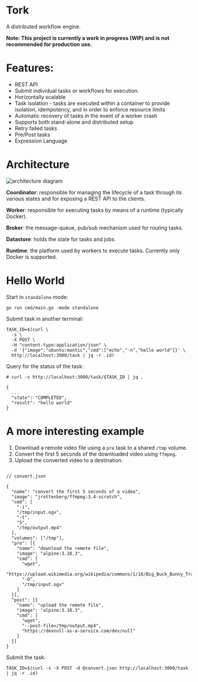 # Tork

A distributed workflow engine.

**Note: This project is currently a work in progress (WIP) and is not recommended for production use.**

# Features:

- REST API
- Submit individual tasks or workflows for execution.
- Horizontally scalable
- Task isolation - tasks are executed within a container to provide isolation, idempotency, and in order to enforce resource limits
- Automatic recovery of tasks in the event of a worker crash
- Supports both stand-alone and distributed setup
- Retry failed tasks
- Pre/Post tasks
- Expression Language

# Architecture

![architecture diagram](arch.png)

**Coordinator**: responsible for managing the lifecycle of a task through its various states and for exposing a REST API to the clients.

**Worker**: responsible for executing tasks by means of a runtime (typically Docker).

**Broker**: the message-queue, pub/sub mechanism used for routing tasks.

**Datastore**: holds the state for tasks and jobs.

**Runtime**: the platform used by workers to execute tasks. Currently only Docker is supported.

# Hello World

Start in `standalone` mode:

```
go run cmd/main.go -mode standalone
```

Submit task in another terminal:

```
TASK_ID=$(curl \
  -s \
  -X POST \
  -H "content-type:application/json" \
  -d '{"image":"ubuntu:mantic","cmd":["echo","-n","hello world"]}' \
  http://localhost:3000/task | jq -r .id)
```

Query for the status of the task:

```
# curl -s http://localhost:3000/task/$TASK_ID | jq .

{
  ...
  "state": "COMPLETED",
  "result": "hello world"
}
```

# A more interesting example

1. Download a remote video file using a `pre` task to a shared `/tmp` volume.
2. Convert the first 5 seconds of the downloaded video using `ffmpeg`.
3. Upload the converted video to a destination.

```

// convert.json

{
  "name": "convert the first 5 seconds of a video",
  "image": "jrottenberg/ffmpeg:3.4-scratch",
  "cmd": [
    "-i",
    "/tmp/input.ogv",
    "-t",
    "5",
    "/tmp/output.mp4"
  ],
  "volumes": ["/tmp"],
  "pre": [{
    "name": "download the remote file",
    "image": "alpine:3.18.3",
    "cmd": [
      "wget",
      "https://upload.wikimedia.org/wikipedia/commons/1/18/Big_Buck_Bunny_Trailer_1080p.ogv",
      "-O",
      "/tmp/input.ogv"
    ]
  }],
  "post": [{
    "name": "upload the remote file",
    "image": "alpine:3.18.3",
    "cmd": [
      "wget",
      "--post-file=/tmp/output.mp4",
      "https://devnull-as-a-service.com/dev/null"
    ]
  }]
}
```

Submit the task:

```
TASK_ID=$(curl -s -X POST -d @convert.json http://localhost:3000/task | jq -r .id)
```
